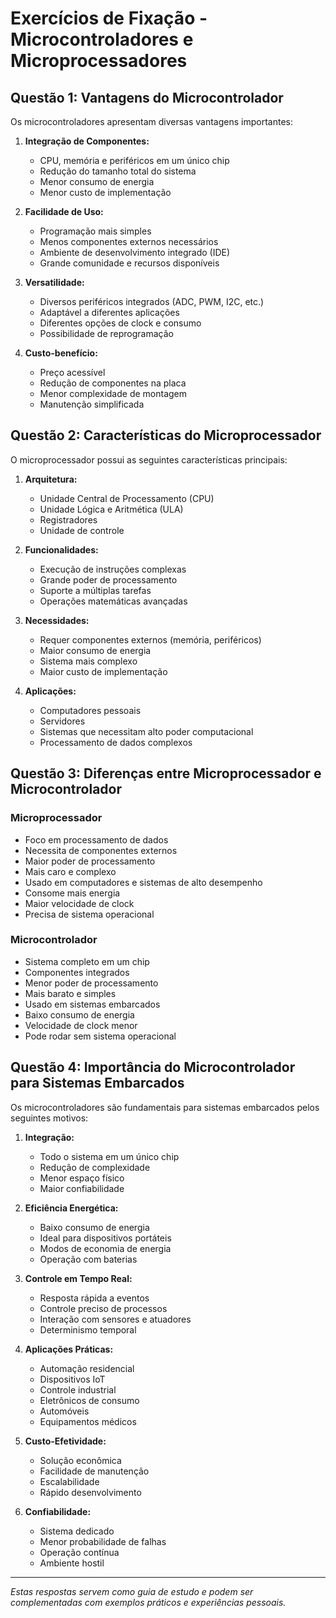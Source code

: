 # Exercícios de Fixação - Microcontroladores e Microprocessadores

## Questão 1: Vantagens do Microcontrolador

Os microcontroladores apresentam diversas vantagens importantes:

1. **Integração de Componentes:**
   - CPU, memória e periféricos em um único chip
   - Redução do tamanho total do sistema
   - Menor consumo de energia
   - Menor custo de implementação

2. **Facilidade de Uso:**
   - Programação mais simples
   - Menos componentes externos necessários
   - Ambiente de desenvolvimento integrado (IDE)
   - Grande comunidade e recursos disponíveis

3. **Versatilidade:**
   - Diversos periféricos integrados (ADC, PWM, I2C, etc.)
   - Adaptável a diferentes aplicações
   - Diferentes opções de clock e consumo
   - Possibilidade de reprogramação

4. **Custo-benefício:**
   - Preço acessível
   - Redução de componentes na placa
   - Menor complexidade de montagem
   - Manutenção simplificada

## Questão 2: Características do Microprocessador

O microprocessador possui as seguintes características principais:

1. **Arquitetura:**
   - Unidade Central de Processamento (CPU)
   - Unidade Lógica e Aritmética (ULA)
   - Registradores
   - Unidade de controle

2. **Funcionalidades:**
   - Execução de instruções complexas
   - Grande poder de processamento
   - Suporte a múltiplas tarefas
   - Operações matemáticas avançadas

3. **Necessidades:**
   - Requer componentes externos (memória, periféricos)
   - Maior consumo de energia
   - Sistema mais complexo
   - Maior custo de implementação

4. **Aplicações:**
   - Computadores pessoais
   - Servidores
   - Sistemas que necessitam alto poder computacional
   - Processamento de dados complexos

## Questão 3: Diferenças entre Microprocessador e Microcontrolador

### Microprocessador
- Foco em processamento de dados
- Necessita de componentes externos
- Maior poder de processamento
- Mais caro e complexo
- Usado em computadores e sistemas de alto desempenho
- Consome mais energia
- Maior velocidade de clock
- Precisa de sistema operacional

### Microcontrolador
- Sistema completo em um chip
- Componentes integrados
- Menor poder de processamento
- Mais barato e simples
- Usado em sistemas embarcados
- Baixo consumo de energia
- Velocidade de clock menor
- Pode rodar sem sistema operacional

## Questão 4: Importância do Microcontrolador para Sistemas Embarcados

Os microcontroladores são fundamentais para sistemas embarcados pelos seguintes motivos:

1. **Integração:**
   - Todo o sistema em um único chip
   - Redução de complexidade
   - Menor espaço físico
   - Maior confiabilidade

2. **Eficiência Energética:**
   - Baixo consumo de energia
   - Ideal para dispositivos portáteis
   - Modos de economia de energia
   - Operação com baterias

3. **Controle em Tempo Real:**
   - Resposta rápida a eventos
   - Controle preciso de processos
   - Interação com sensores e atuadores
   - Determinismo temporal

4. **Aplicações Práticas:**
   - Automação residencial
   - Dispositivos IoT
   - Controle industrial
   - Eletrônicos de consumo
   - Automóveis
   - Equipamentos médicos

5. **Custo-Efetividade:**
   - Solução econômica
   - Facilidade de manutenção
   - Escalabilidade
   - Rápido desenvolvimento

6. **Confiabilidade:**
   - Sistema dedicado
   - Menor probabilidade de falhas
   - Operação contínua
   - Ambiente hostil

---
*Estas respostas servem como guia de estudo e podem ser complementadas com exemplos práticos e experiências pessoais.* 
